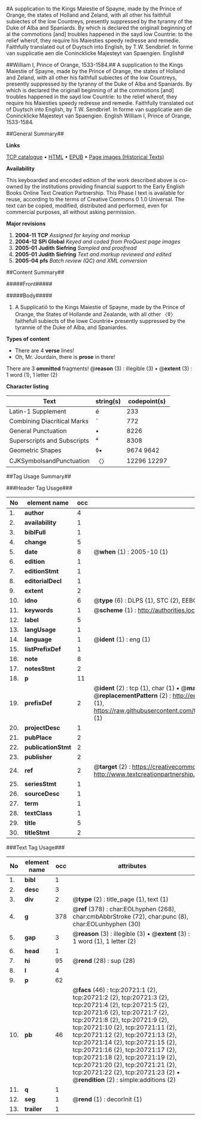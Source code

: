 #A supplication to the Kings Maiestie of Spayne, made by the Prince of Orange, the states of Holland and Zeland, with all other his faithfull subiectes of the low Countreys, presently suppressed by the tyranny of the Duke of Alba and Spaniards. By which is declared the originall beginning of al the commotions [and] troubles happened in the sayd low Countrie: to the relief wherof, they require his Maiesties speedy redresse and remedie. Faithfully translated out of Duytsch into English, by T.W. Sendbrief. In forme van supplicatie aen die Conincklicke Majesteyt van Spaengien. English#

##William I, Prince of Orange, 1533-1584.##
A supplication to the Kings Maiestie of Spayne, made by the Prince of Orange, the states of Holland and Zeland, with all other his faithfull subiectes of the low Countreys, presently suppressed by the tyranny of the Duke of Alba and Spaniards. By which is declared the originall beginning of al the commotions [and] troubles happened in the sayd low Countrie: to the relief wherof, they require his Maiesties speedy redresse and remedie. Faithfully translated out of Duytsch into English, by T.W.
Sendbrief. In forme van supplicatie aen die Conincklicke Majesteyt van Spaengien. English
William I, Prince of Orange, 1533-1584.

##General Summary##

**Links**

[TCP catalogue](http://www.ota.ox.ac.uk/tcp/)  • 
[HTML](http://tei.it.ox.ac.uk/tcp/Texts-HTML/free/A15/A15440.html)  • 
[EPUB](http://tei.it.ox.ac.uk/tcp/Texts-EPUB/free/A15/A15440.epub) • 
[Page images (Historical Texts)](https://data.historicaltexts.jisc.ac.uk/view?pubId=eebo-99855240e&pageId=eebo-99855240e-20721-1)

**Availability**

This keyboarded and encoded edition of the
	       work described above is co-owned by the institutions
	       providing financial support to the Early English Books
	       Online Text Creation Partnership. This Phase I text is
	       available for reuse, according to the terms of Creative
	       Commons 0 1.0 Universal. The text can be copied,
	       modified, distributed and performed, even for
	       commercial purposes, all without asking permission.

**Major revisions**

1. __2004-11__ __TCP__ *Assigned for keying and markup*
1. __2004-12__ __SPi Global__ *Keyed and coded from ProQuest page images*
1. __2005-01__ __Judith Siefring__ *Sampled and proofread*
1. __2005-01__ __Judith Siefring__ *Text and markup reviewed and edited*
1. __2005-04__ __pfs__ *Batch review (QC) and XML conversion*

##Content Summary##

#####Front#####

#####Body#####

1. A Supplicatiō to the Kings Maiestie of Spayne, made by the Prince of Orange, the States of Hollande and Zealande, with all other 〈◊〉 faithefull subiects of the lowe Countrie• presently suppressed by the tyrannie of the Duke of Alba, and Spaniardes.

**Types of content**

  * There are 4 **verse** lines!
  * Oh, Mr. Jourdain, there is **prose** in there!

There are 3 **ommitted** fragments! 
 @__reason__ (3) : illegible (3)  •  @__extent__ (3) : 1 word (1), 1 letter (2)

**Character listing**


|Text|string(s)|codepoint(s)|
|---|---|---|
|Latin-1 Supplement|é|233|
|Combining             Diacritical Marks|̄|772|
|General Punctuation|•|8226|
|Superscripts             and Subscripts|⁴|8308|
|Geometric Shapes|◊▪|9674 9642|
|CJKSymbolsandPunctuation|〈〉|12296 12297|

##Tag Usage Summary##

###Header Tag Usage###

|No|element name|occ|attributes|
|---|---|---|---|
|1.|__author__|4||
|2.|__availability__|1||
|3.|__biblFull__|1||
|4.|__change__|5||
|5.|__date__|8| @__when__ (1) : 2005-10 (1)|
|6.|__edition__|1||
|7.|__editionStmt__|1||
|8.|__editorialDecl__|1||
|9.|__extent__|2||
|10.|__idno__|6| @__type__ (6) : DLPS (1), STC (2), EEBO-CITATION (1), PROQUEST (1), VID (1)|
|11.|__keywords__|1| @__scheme__ (1) : http://authorities.loc.gov/ (1)|
|12.|__label__|5||
|13.|__langUsage__|1||
|14.|__language__|1| @__ident__ (1) : eng (1)|
|15.|__listPrefixDef__|1||
|16.|__note__|8||
|17.|__notesStmt__|2||
|18.|__p__|11||
|19.|__prefixDef__|2| @__ident__ (2) : tcp (1), char (1)  •  @__matchPattern__ (2) : ([0-9\-]+):([0-9IVX]+) (1), (.+) (1)  •  @__replacementPattern__ (2) : http://eebo.chadwyck.com/downloadtiff?vid=$1&page=$2 (1), https://raw.githubusercontent.com/textcreationpartnership/Texts/master/tcpchars.xml#$1 (1)|
|20.|__projectDesc__|1||
|21.|__pubPlace__|2||
|22.|__publicationStmt__|2||
|23.|__publisher__|2||
|24.|__ref__|2| @__target__ (2) : https://creativecommons.org/publicdomain/zero/1.0/ (1), http://www.textcreationpartnership.org/docs/. (1)|
|25.|__seriesStmt__|1||
|26.|__sourceDesc__|1||
|27.|__term__|1||
|28.|__textClass__|1||
|29.|__title__|5||
|30.|__titleStmt__|2||


###Text Tag Usage###

|No|element name|occ|attributes|
|---|---|---|---|
|1.|__bibl__|1||
|2.|__desc__|3||
|3.|__div__|2| @__type__ (2) : title_page (1), text (1)|
|4.|__g__|378| @__ref__ (378) : char:EOLhyphen (268), char:cmbAbbrStroke (72), char:punc (8), char:EOLunhyphen (30)|
|5.|__gap__|3| @__reason__ (3) : illegible (3)  •  @__extent__ (3) : 1 word (1), 1 letter (2)|
|6.|__head__|1||
|7.|__hi__|95| @__rend__ (28) : sup (28)|
|8.|__l__|4||
|9.|__p__|62||
|10.|__pb__|46| @__facs__ (46) : tcp:20721:1 (2), tcp:20721:2 (2), tcp:20721:3 (2), tcp:20721:4 (2), tcp:20721:5 (2), tcp:20721:6 (2), tcp:20721:7 (2), tcp:20721:8 (2), tcp:20721:9 (2), tcp:20721:10 (2), tcp:20721:11 (2), tcp:20721:12 (2), tcp:20721:13 (2), tcp:20721:14 (2), tcp:20721:15 (2), tcp:20721:16 (2), tcp:20721:17 (2), tcp:20721:18 (2), tcp:20721:19 (2), tcp:20721:20 (2), tcp:20721:21 (2), tcp:20721:22 (2), tcp:20721:23 (2)  •  @__rendition__ (2) : simple:additions (2)|
|11.|__q__|1||
|12.|__seg__|1| @__rend__ (1) : decorInit (1)|
|13.|__trailer__|1||
